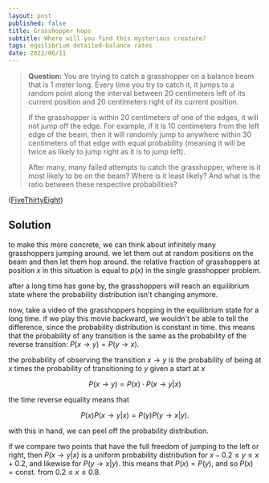 ```yaml
---
layout: post
published: false
title: Grasshopper hops
subtitle: Where will you find this mysterious creature?
tags: equilibrium detailed-balance rates
date: 2022/06/11
---
```


>**Question:** You are trying to catch a grasshopper on a balance beam that is 1 meter long. Every time you try to catch it, it jumps to a random point along the interval between 20 centimeters left of its current position and 20 centimeters right of its current position.
>
>If the grasshopper is within 20 centimeters of one of the edges, it will not jump off the edge. For example, if it is 10 centimeters from the left edge of the beam, then it will randomly jump to anywhere within 30 centimeters of that edge with equal probability (meaning it will be twice as likely to jump right as it is to jump left).
>
>After many, many failed attempts to catch the grasshopper, where is it most likely to be on the beam? Where is it least likely? And what is the ratio between these respective probabilities?

<!--more-->

([FiveThirtyEight](https://fivethirtyeight.com/features/can-you-catch-the-grasshopper/))

## Solution

to make this more concrete, we can think about infinitely many grasshoppers jumping around. we let them out at random positions on the beam and then let them hop around. the relative fraction of grasshoppers at position $x$ in this situation is equal to $p(x)$ in the single grasshopper problem. 

after a long time has gone by, the grasshoppers will reach an equilibrium state where the probability distribution isn't changing anymore. 

now, take a video of the grasshoppers hopping in the equilibrium state for a long time. if we play this movie backward, we wouldn't be able to tell the difference, since the probability distribution is constant in time. this means that the probability of any transition is the same as the probability of the reverse transition: $P(x\rightarrow y) = P(y\rightarrow x).$ 

the probability of observing the transition $x\rightarrow y$ is the probability of being at $x$ times the probability of transitioning to $y$ given a start at $x$

$$
  P(x\rightarrow y) = P(x)\cdot P(x \rightarrow y\rvert x)
$$

the time reverse equality means that

$$
  P(x) P(x\rightarrow y\rvert x) = P(y) P(y\rightarrow x\rvert y).
$$

with this in hand, we can peel off the probability distribution.

if we compare two points that have the full freedom of jumping to the left or right, then $P(x\rightarrow y\rvert x)$ is a uniform probability distribution for $x-0.2\leq y \leq x + 0.2,$ and likewise for $P(y\rightarrow x\rvert y).$ this means that $P(x) = P(y),$ and so $P(x) = \text{const.}$ from $0.2 \leq x\leq 0.8.$





<br>
